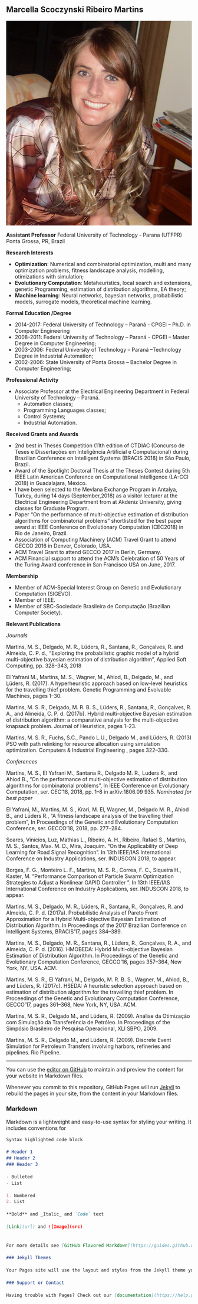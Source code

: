 ## Marcella Scoczynski Ribeiro Martins

![Marcella](mar.jpg)

**Assistant Professor** 
Federal University of Technology - Parana (UTFPR)
Ponta Grossa, PR, Brazil  

**Research Interests**
- **Optimization**: Numerical and combinatorial optimization, multi and many optimization problems, fitness landscape analysis, modelling, otimizations with simulation;
- **Evolutionary Computation**: Metaheuristics, local search and extensions, genetic Programming, estimation of distribution algorithms, EA theory;
- **Machine learning**: Neural networks, bayesian networks, probabilistic models, surrogate models, theoretical  machine learning.

**Formal Education /Degree**
- 2014-2017: Federal University of Technology – Paraná - CPGEI – Ph.D. in Computer Engineering
- 2008-2011: Federal University of Technology – Paraná - CPGEI – Master Degree in Computer Engineering;
- 2003-2006: Federal University of Technology – Paraná –Technology Degree in Industrial Automation;
- 2002-2006: State University of Ponta Grossa – Bachelor Degree in Computer Engineering;
  
**Professional Activity**
- Associate Professor at the Electrical Engineering Department in Federal University of Technology – Paraná.  
	- Automation classes;
	- Programming Languages classes;
	- Control Systems;
	- Industrial Automation.
  
**Received Grants and Awards**
- 2nd best in Theses Competition (11th edition of CTDIAC (Concurso de Teses e Dissertações em Inteligência Artificial e Computacional) during Brazilian Conference on Intelligent Systems (BRACIS 2018) in São Paulo, Brazil.
- Award of the Spotlight Doctoral Thesis at the Theses Contest during 5th IEEE Latin American Conference on Computational Intelligence (LA-CCI 2018) in Guadalajara, México.
- I have been selected to the Mevlana Exchange Program in Antalya, Turkey,  during 14 days (September,2018) as a visitor lecturer at the Electrical Engineering Department from at Akdeniz University, giving classes for Graduate Program.
- Paper “On the performance of multi-objective estimation of distribution algorithms for combinatorial problems” shortlisted for the best paper award at IEEE  Conference on Evolutionary Computation (CEC2018) in Rio de Janeiro, Brazil.
- Association of Computing Machinery (ACM) Travel Grant to attend GECCO 2016 in Denver, Colorado, USA.
-  ACM  Travel Grant to attend GECCO 2017 in Berlin, Germany.
- ACM Financial support to attend the ACM’s Celebration of 50 Years of the Turing Award conference in San Francisco USA on June, 2017.
  
**Membership**
- Member of ACM-Special Interest Group on Genetic and Evolutionary Computation (SIGEVO).
- Member of IEEE.
- Member of SBC-Sociedade Brasileira de Computação (Brazilian Computer Society).

**Relevant Publications**

_Journals_

Martins, M. S., Delgado, M. R., Lüders, R., Santana, R., Gonçalves, R. and Almeida, C. P. d., “Exploring the probabilistic graphic model of a hybrid multi-objective bayesian estimation of distribution algorithm”, Applied Soft Computing, pp. 328–343, 2018

El Yafrani M., Martins, M. S., Wagner, M., Ahiod, B., Delgado, M., and Lüders, R. (2017). A hyperheuristic approach based on low-level heuristics for the travelling thief problem. Genetic Programming and Evolvable Machines, pages 1–30.

Martins, M. S. R., Delgado, M. R. B. S., Lüders, R., Santana, R., Gonçalves, R. A., and Almeida, C. P. d. (2017b). Hybrid multi-objective Bayesian estimation of distribution algorithm: a comparative analysis for the multi-objective knapsack problem. Journal of Heuristics, pages 1–23.

Martins, M. S. R., Fuchs, S.C., Pando L.U., Delgado M., and Lüders, R. (2013) PSO with path relinking for resource allocation using simulation optimization. Computers & Industrial Engineering , pages 322–330.

_Conferences_

Martins, M. S., El Yafrani M., Santana R., Delgado M. R., Luders R., and Ahiod B., “On the performance of multi-objective estimation of distribution algorithms for combinatorial problems”, In IEEE Conference on Evolutionary Computation, ser. CEC’18, 2018, pp. 1–8 in arXiv:1806.09 935. _Nominated for best paper_

El Yafrani, M., Martins, M. S., Krari, M. El, Wagner, M., Delgado M. R., Ahiod B., and Lüders R., “A fitness landscape analysis of the travelling thief problem”, In Proceedings of the Genetic and Evolutionary Computation Conference, ser. GECCO’18, 2018, pp. 277–284.

Soares, Vinícios, Luz, Mathias L., Ribeiro, A. H., Ribeiro, Rafael S., Martins, M. S., Santos, Max. M. D., Mira, Joaquim. “On the Applicability of Deep Learning for Road Signal Recognition”. In 13th IEEE/IAS International Conference on Industry Applications, ser. INDUSCON 2018, to appear.

Borges, F. G., Monteiro L. F., Martins, M. S. R., Correa, F. C., Siqueira H., Kaster, M. “Performance Comparison of Particle Swarm Optimization Strategies to Adjust a Nonlinear GAPID
Controller ”. In 13th IEEE/IAS International Conference on Industry Applications, ser. INDUSCON 2018, to appear.

Martins, M. S., Delgado, M. R., Lüders, R., Santana, R., Gonçalves, R. and Almeida, C. P. d. (2017a). Probabilistic Analysis of Pareto Front Approximation for a Hybrid Multi-objective Bayesian Estimation of Distribution Algorithm. In Proceedings of the 2017 Brazilian Conference on Intelligent Systems, BRACIS’17, pages 384–389.

Martins, M. S., Delgado, M. R., Santana, R., Lüders, R., Gonçalves, R. A., and Almeida, C. P. d. (2016). HMOBEDA: Hybrid Multi-objective Bayesian Estimation of Distribution Algorithm. In Proceedings of the Genetic and Evolutionary Computation Conference, GECCO’16, pages 357–364, New York, NY, USA. ACM.

Martins, M. S. R., El Yafrani, M., Delgado, M. R. B. S., Wagner, M., Ahiod, B., and Lüders, R. (2017c). HSEDA: A heuristic selection approach based on estimation of distribution algorithm for the travelling thief problem. In Proceedings of the Genetic and Evolutionary Computation Conference, GECCO’17, pages 361–368, New York, NY, USA. ACM.


Martins, M. S. R., Delgado M., and Lüders, R.  (2009). Análise da Otimização com Simulação da Transferência de Petróleo.  In Proceedings of the Simpósio Brasileiro de Pesquisa Operacional, XLI SBPO, 2009.

Martins, M. S. R., Delgado M., and Lüders, R.  (2009). Discrete Event Simulation for Petroleum Transfers involving harbors, refineries and pipelines. Rio Pipeline.

--------------------------------------------------
  
You can use the [editor on GitHub](https://github.com/marmargarida/marmargarida.github.io/edit/master/index.md) to maintain and preview the content for your website in Markdown files.

Whenever you commit to this repository, GitHub Pages will run [Jekyll](https://jekyllrb.com/) to rebuild the pages in your site, from the content in your Markdown files.

### Markdown

Markdown is a lightweight and easy-to-use syntax for styling your writing. It includes conventions for

```markdown
Syntax highlighted code block

# Header 1
## Header 2
### Header 3

- Bulleted
- List

1. Numbered
2. List

**Bold** and _Italic_ and `Code` text

[Link](url) and ![Image](src)


For more details see [GitHub Flavored Markdown](https://guides.github.com/features/mastering-markdown/).

### Jekyll Themes

Your Pages site will use the layout and styles from the Jekyll theme you have selected in your [repository settings](https://github.com/marmargarida/marmargarida.github.io/settings). The name of this theme is saved in the Jekyll `_config.yml` configuration file.

### Support or Contact

Having trouble with Pages? Check out our [documentation](https://help.github.com/categories/github-pages-basics/) or [contact support](https://github.com/contact) and we’ll help you sort it out.
